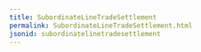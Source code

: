 ```yaml
---
title: SubordinateLineTradeSettlement
permalink: SubordinateLineTradeSettlement.html
jsonid: subordinatelinetradesettlement
---
```

